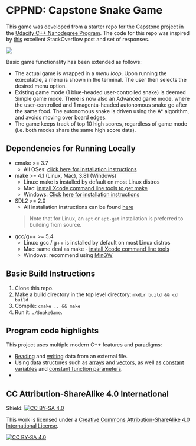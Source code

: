 # CPPND: Capstone Snake Game

This game was developed from a starter repo for the Capstone project in the [Udacity C++ Nanodegree Program](https://www.udacity.com/course/c-plus-plus-nanodegree--nd213). The code for this repo was inspired by [this](https://codereview.stackexchange.com/questions/212296/snake-game-in-c-with-sdl) excellent StackOverflow post and set of responses.

<img src="snake_game.gif"/>

Basic game functionality has been extended as follows:
* The actual game is wrapped in a _menu loop_. Upon running the executable, a menu is shown in the terminal. The user then selects the desired menu option.
* Existing game mode (1 blue-headed user-controlled snake) is deemed Simple game mode. There is now also an Advanced game mode, where the user-controlled and 1 magenta-headed autonomous snake go after the same food. The autonomous snake is driven using the A* algorithm, and avoids moving over board edges.
* The game keeps track of top 10 high scores, regardless of game mode (i.e. both modes share the same high score data).

## Dependencies for Running Locally
* cmake >= 3.7
  * All OSes: [click here for installation instructions](https://cmake.org/install/)
* make >= 4.1 (Linux, Mac), 3.81 (Windows)
  * Linux: make is installed by default on most Linux distros
  * Mac: [install Xcode command line tools to get make](https://developer.apple.com/xcode/features/)
  * Windows: [Click here for installation instructions](http://gnuwin32.sourceforge.net/packages/make.htm)
* SDL2 >= 2.0
  * All installation instructions can be found [here](https://wiki.libsdl.org/Installation)
  >Note that for Linux, an `apt` or `apt-get` installation is preferred to building from source. 
* gcc/g++ >= 5.4
  * Linux: gcc / g++ is installed by default on most Linux distros
  * Mac: same deal as make - [install Xcode command line tools](https://developer.apple.com/xcode/features/)
  * Windows: recommend using [MinGW](http://www.mingw.org/)

## Basic Build Instructions

1. Clone this repo.
2. Make a build directory in the top level directory: `mkdir build && cd build`
3. Compile: `cmake .. && make`
4. Run it: `./SnakeGame`.

## Program code highlights

This project uses multiple modern C++ features and paradigms:

* [Reading](src/highscore.cpp#L74) and [writing](src/highscore.cpp#L56) data from an external file.
* Using data structures such as [arrays](src/game.cpp#L258) and [vectors](src/highscore.h#L27), as well as [constant variables](src/constants.h#L17) and [constant function parameters](src/location.h#L10).
* 


## CC Attribution-ShareAlike 4.0 International


Shield: [![CC BY-SA 4.0][cc-by-sa-shield]][cc-by-sa]

This work is licensed under a
[Creative Commons Attribution-ShareAlike 4.0 International License][cc-by-sa].

[![CC BY-SA 4.0][cc-by-sa-image]][cc-by-sa]

[cc-by-sa]: http://creativecommons.org/licenses/by-sa/4.0/
[cc-by-sa-image]: https://licensebuttons.net/l/by-sa/4.0/88x31.png
[cc-by-sa-shield]: https://img.shields.io/badge/License-CC%20BY--SA%204.0-lightgrey.svg

